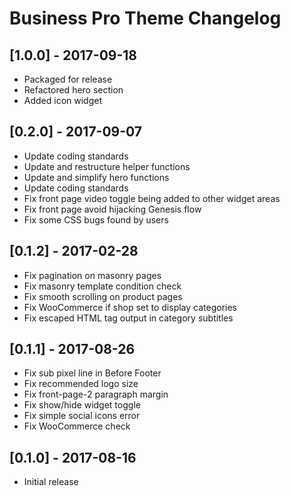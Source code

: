 # Business Pro Theme Changelog

## [1.0.0] - 2017-09-18
* Packaged for release
* Refactored hero section
* Added icon widget

## [0.2.0] - 2017-09-07
* Update coding standards
* Update and restructure helper functions
* Update and simplify hero functions
* Update coding standards
* Fix front page video toggle being added to other widget areas
* Fix front page avoid hijacking Genesis flow
* Fix some CSS bugs found by users

## [0.1.2] - 2017-02-28
* Fix pagination on masonry pages
* Fix masonry template condition check
* Fix smooth scrolling on product pages
* Fix WooCommerce if shop set to display categories
* Fix escaped HTML tag output in category subtitles

## [0.1.1] - 2017-08-26
* Fix sub pixel line in Before Footer
* Fix recommended logo size
* Fix front-page-2 paragraph margin
* Fix show/hide widget toggle
* Fix simple social icons error
* Fix WooCommerce check

## [0.1.0] - 2017-08-16
* Initial release
